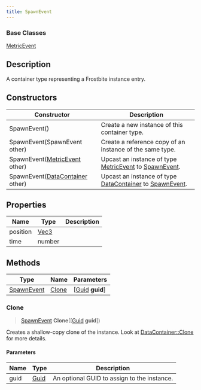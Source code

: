 ```yaml
---
title: SpawnEvent
---
```

### Base Classes

[MetricEvent](MetricEvent)

## Description

A container type representing a Frostbite instance entry.

## Constructors

| Constructor                                                           | Description                                                                                                 |
| --------------------------------------------------------------------- | ----------------------------------------------------------------------------------------------------------- |
| SpawnEvent()                                                          | Create a new instance of this container type.                                                               |
| SpawnEvent(SpawnEvent other)                                          | Create a reference copy of an instance of the same type.                                                    |
| SpawnEvent([MetricEvent](MetricEvent) other)                          | Upcast an instance of type [MetricEvent](MetricEvent) to [SpawnEvent](SpawnEvent).                          |
| SpawnEvent([DataContainer](/vext/ref/shared/class/datacontainer) other) | Upcast an instance of type [DataContainer](/vext/ref/shared/class/datacontainer) to [SpawnEvent](SpawnEvent). |

## Properties

| Name     | Type                              | Description |
| -------- | --------------------------------- | ----------- |
| position | [Vec3](/vext/ref/shared/class/vec3) |             |
| time     | number                            |             |

## Methods

| Type                     | Name            | Parameters                                     |
| ------------------------ | --------------- | ---------------------------------------------- |
| [SpawnEvent](SpawnEvent) | [Clone](#clone) | \[[Guid](/vext/ref/shared/class/guid) **guid**\] |

### Clone

> [SpawnEvent](SpawnEvent) **Clone**(\[[Guid](/vext/ref/shared/class/guid) **guid**\])

Creates a shallow-copy clone of the instance. Look at [DataContainer::Clone](/vext/ref/shared/class/datacontainer#clone) for more details.

#### Parameters

| Name | Type         | Description                                 |
| ---- | ------------ | ------------------------------------------- |
| guid | [Guid](Guid) | An optional GUID to assign to the instance. |
